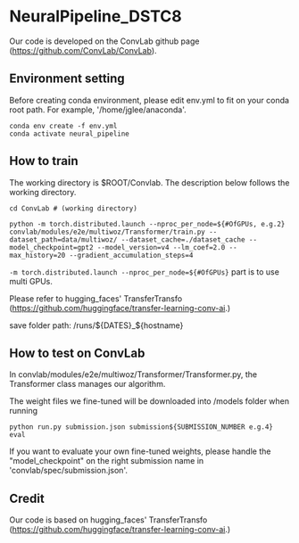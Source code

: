 # NeuralPipeline_DSTC8

Our code is developed on the ConvLab github page (https://github.com/ConvLab/ConvLab).

## Environment setting

Before creating conda environment, please edit env.yml to fit on your conda root path.
For example, \'/home/jglee/anaconda\'.

```
conda env create -f env.yml
conda activate neural_pipeline
```

## How to train

The working directory is $ROOT/Convlab.
The description below follows the working directory.

```
cd ConvLab # (working directory)

python -m torch.distributed.launch --nproc_per_node=${#OfGPUs, e.g.2} convlab/modules/e2e/multiwoz/Transformer/train.py --dataset_path=data/multiwoz/ --dataset_cache=./dataset_cache --model_checkpoint=gpt2 --model_version=v4 --lm_coef=2.0 --max_history=20 --gradient_accumulation_steps=4
```

`-m torch.distributed.launch --nproc_per_node=${#OfGPUs}` part is to use multi GPUs. 

Please refer to hugging_faces' TransferTransfo (https://github.com/huggingface/transfer-learning-conv-ai.) 

save folder path: /runs/${DATES}_${hostname}


## How to test on ConvLab

In convlab/modules/e2e/multiwoz/Transformer/Transformer.py, the Transformer class manages our algorithm.

The weight files we fine-tuned will be downloaded into /models folder when running 

```
python run.py submission.json submission${SUBMISSION_NUMBER e.g.4} eval
```

If you want to evaluate your own fine-tuned weights, please handle the "model_checkpoint" on the right submission name in 'convlab/spec/submission.json'.

## Credit
Our code is based on hugging_faces' TransferTransfo (https://github.com/huggingface/transfer-learning-conv-ai.)


